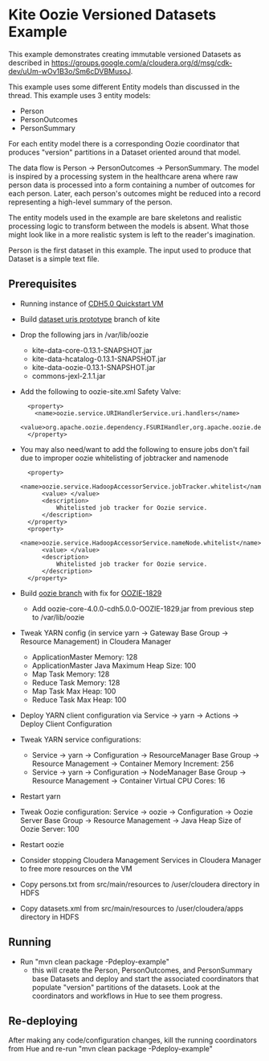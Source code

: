# Kite Oozie Versioned Datasets Example

This example demonstrates creating immutable versioned Datasets as described in https://groups.google.com/a/cloudera.org/d/msg/cdk-dev/uUm-wOv1B3o/Sm6cDVBMusoJ.

This example uses some different Entity models than discussed in the thread.  This example uses 3 entity models:

* Person
* PersonOutcomes
* PersonSummary

For each entity model there is a corresponding Oozie coordinator that produces "version" partitions in a Dataset
oriented around that model.

The data flow is Person -> PersonOutcomes -> PersonSummary.  The model is inspired by a processing system in the healthcare
arena where raw person data is processed into a form containing a number of outcomes for each person.  Later, each
person's outcomes might be reduced into a record representing a high-level summary of the person.

The entity models used in the example are bare skeletons and realistic processing logic to transform between the models
is absent.  What those might look like in a more realistic system is left to the reader's imagination.

Person is the first dataset in this example.  The input used to produce that Dataset is a simple text file.

## Prerequisites

* Running instance of [CDH5.0 Quickstart VM](http://www.cloudera.com/content/support/en/downloads/download-components/download-products.html?productID=F6mO278Rvo)

* Build [dataset uris prototype](https://github.com/ben-roling/kite/tree/dataset_uri_prototype) branch of kite

* Drop the following jars in /var/lib/oozie
    * kite-data-core-0.13.1-SNAPSHOT.jar
    * kite-data-hcatalog-0.13.1-SNAPSHOT.jar
    * kite-data-oozie-0.13.1-SNAPSHOT.jar
    * commons-jexl-2.1.1.jar

* Add the following to oozie-site.xml Safety Valve:

        <property>
          <name>oozie.service.URIHandlerService.uri.handlers</name>
          <value>org.apache.oozie.dependency.FSURIHandler,org.apache.oozie.dependency.HCatURIHandler,org.kitesdk.data.oozie.KiteURIHandler</value>
        </property>

* You may also need/want to add the following to ensure jobs don't fail due to improper oozie whitelisting of jobtracker
  and namenode

        <property>
            <name>oozie.service.HadoopAccessorService.jobTracker.whitelist</name>
            <value> </value>
            <description>
                Whitelisted job tracker for Oozie service.
            </description>
        </property>
        <property>
            <name>oozie.service.HadoopAccessorService.nameNode.whitelist</name>
            <value> </value>
            <description>
                Whitelisted job tracker for Oozie service.
            </description>
        </property>

* Build [oozie branch](https://github.com/ben-roling/oozie-cloudera/tree/OOZIE-1829) with fix for [OOZIE-1829](https://issues.apache.org/jira/browse/OOZIE-1829)
    * Add oozie-core-4.0.0-cdh5.0.0-OOZIE-1829.jar from previous step to /var/lib/oozie

* Tweak YARN config (in service yarn -> Gateway Base Group -> Resource Management) in Cloudera Manager
    * ApplicationMaster Memory: 128
    * ApplicationMaster Java Maximum Heap Size: 100
    * Map Task Memory: 128
    * Reduce Task Memory: 128
    * Map Task Max Heap: 100
    * Reduce Task Max Heap: 100

* Deploy YARN client configuration via Service -> yarn -> Actions -> Deploy Client Configuration

* Tweak YARN service configurations:
    * Service -> yarn -> Configuration -> ResourceManager Base Group -> Resource Management -> Container Memory Increment: 256
    * Service -> yarn -> Configuration -> NodeManager Base Group -> Resource Management -> Container Virtual CPU Cores: 16

* Restart yarn

* Tweak Oozie configuration: Service -> oozie -> Configuration -> Oozie Server Base Group -> Resource Management -> Java Heap Size of Oozie Server: 100

* Restart oozie

* Consider stopping Cloudera Management Services in Cloudera Manager to free more resources on the VM

* Copy persons.txt from src/main/resources to /user/cloudera directory in HDFS

* Copy datasets.xml from src/main/resources to /user/cloudera/apps directory in HDFS

## Running
* Run "mvn clean package -Pdeploy-example"
    * this will create the Person, PersonOutcomes, and PersonSummary base Datasets and deploy and start the associated
      coordinators that populate "version" partitions of the datasets.  Look at the coordinators and workflows in Hue to
      see them progress.

## Re-deploying
After making any code/configuration changes, kill the running coordinators from Hue and re-run "mvn clean package -Pdeploy-example"
